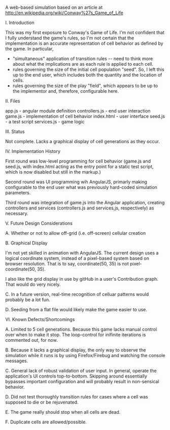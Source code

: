 A web-based simulation based on an article at
http://en.wikipedia.org/wiki/Conway%27s_Game_of_Life

I. Introduction

This was my first exposure to Conway's Game of Life. I'm not confident that I fully 
understand the game's rules, so I'm not certain that the implementation is an accurate
representation of cell behavior as defined by the game.  In particular,
- "simultaneous" application of transition rules -- need to think more about what the
implications are as each rule is applied to each cell.
- rules governing the size of the initial cell population "seed". So, I left this up
to the end user, which includes both the quantity and the location of cells.
- rules governing the size of the play "field", which appears to be up to the implementor and,
therefore, configurable here.

II. Files

app.js - angular module definition
controllers.js - end user interaction
game.js - implementation of cell behavior
index.html - user interface
seed.js - a test script
services.js - game logic

III. Status

Not complete. Lacks a graphical display of cell generations as they occur.

IV. Implementation History

First round was low-level programming for cell behavior (game.js and seed.js, with index.html
acting as the entry point for a static test script, which is now disabled but still in the markup.)

Second round was UI programming wih AngularJS, primarly making configurable to the end user 
what was previously hard-coded simulation parameters.

Third round was integration of game.js into the Angular application, creating controllers
and services (controllers.js and services,js, respectively) as necessary.

V. Future Design Considerations

A. Whether or not to allow off-grid (i.e. off-screen) cellular creation

B. Graphical Display

I'm not yet skilled in animation with AngularJS. The current design uses a logical coordinate
system, instead of a pixel-based system based on browser resolution. That is to say,
coordinate(50, 35) is not pixel-coordinate(50, 35).

I also like the grid display in use by gitHub in a user's Contribution graph. That would 
do very nicely.

C. In a future version, real-time recognition of celluar patterns would probably be a lot fun.

D. Seeding from a flat file would likely make the game easier to use.

VI. Known Defects/Shortcomings

A. Limited to 5 cell generations. Because this game lacks manual control over when to 
make it stop. The loop-control for inifinite iterations is commented out, for now.

B. Because it lacks a graphical display, the only way to observe the simulation while it
runs is by using Firefox/Firebug and watching the console messages.

C. General lack of robust validation of user input. In general, operate the application's
UI controls top-to-bottom. Skipping around essentially bypasses important configuration and
will probably result in non-sensical behavior.

D. Did not test thoroughly transition rules for cases where a cell was supposed to die
or be rejuvenated.

E. The game really should stop when all cells are dead.

F. Duplicate cells are allowed/possible.
